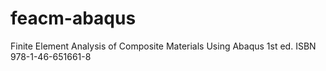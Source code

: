 # feacm-abaqus
Finite Element Analysis of Composite Materials Using Abaqus 1st ed. ISBN 978-1-46-651661-8
